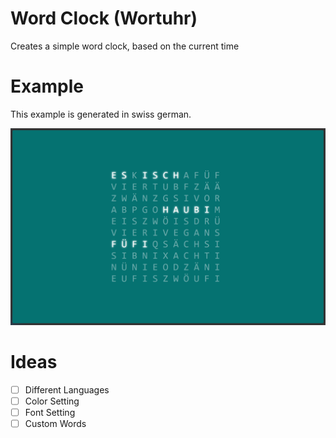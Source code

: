 # Word Clock (Wortuhr)

Creates a simple word clock, based on the current time

# Example

This example is generated in swiss german.

![example](example.png)

# Ideas

 - [ ] Different Languages
 - [ ] Color Setting
 - [ ] Font Setting
 - [ ] Custom Words